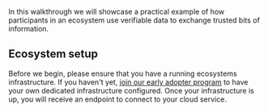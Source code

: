 In this walkthrough we will showcase a practical example of how participants in an ecosystem use verifiable data to exchange trusted bits of information.

## Ecosystem setup

Before we begin, please ensure that you have a running ecosystems infrastructure. If you haven't yet, [join our early adopter program](/early-adopter.md) to have your own dedicated  infrastructure configured.
Once your infrastructure is up, you will receive an endpoint to connect to your cloud service.

